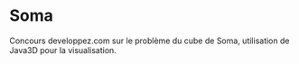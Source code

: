 Soma
====

Concours developpez.com sur le problème du cube de Soma, utilisation de Java3D pour la visualisation.